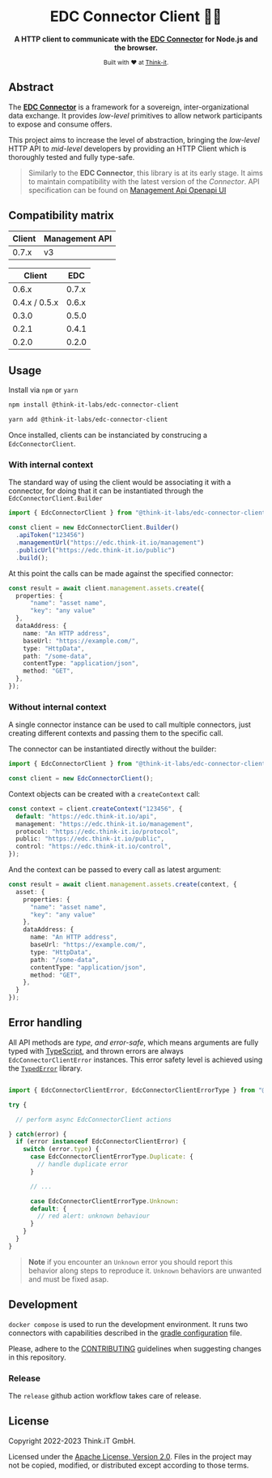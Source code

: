 <div align="center">
  <h1>EDC Connector Client 👩‍🚀</h1>
  <p>
    <b>
      A HTTP client to communicate with the <a href="https://github.com/eclipse-edc/Connector">EDC Connector</a> for Node.js and the browser.
    </b>
  </p>
  <sub>
    Built with ❤️ at <a href="https://think-it.io">Think-it</a>.
  </sub>
</div>

## Abstract

The [**EDC Connector**](https://github.com/eclipse-edc/Connector) is a framework for a sovereign, inter-organizational
data exchange. It provides _low-level_ primitives to allow network participants to expose and consume offers.

This project aims to increase the level of abstraction, bringing the _low-level_ HTTP API to _mid-level_
developers by providing an HTTP Client which is thoroughly tested and fully type-safe.

> Similarly to the **EDC Connector**, this library is at its early stage.
> It aims to maintain compatibility with the latest version of the _Connector_.
> API specification can be found on [Management Api Openapi UI](https://eclipse-edc.github.io/Connector/openapi/management-api/)

## Compatibility matrix
|Client        | Management API   |
|--------------|------------------|
|0.7.x         |v3                |

|Client        | EDC              |
|--------------|------------------|
|0.6.x         |0.7.x             |
|0.4.x / 0.5.x |0.6.x             |
|0.3.0         |0.5.0             |
|0.2.1         |0.4.1             |
|0.2.0         |0.2.0             |

## Usage

Install via `npm` or `yarn`

```sh
npm install @think-it-labs/edc-connector-client
```

```sh
yarn add @think-it-labs/edc-connector-client
```

Once installed, clients can be instanciated by construcing a `EdcConnectorClient`.

### With internal context

The standard way of using the client would be associating it with a connector,
for doing that it can be instantiated through the `EdcConnectorClient.Builder`

```ts
import { EdcConnectorClient } from "@think-it-labs/edc-connector-client"

const client = new EdcConnectorClient.Builder()
  .apiToken("123456")
  .managementUrl("https://edc.think-it.io/management")
  .publicUrl("https://edc.think-it.io/public")
  .build();
```

At this point the calls can be made against the specified connector:
```ts
const result = await client.management.assets.create({
  properties: {
      "name": "asset name",
      "key": "any value"
  },
  dataAddress: {
    name: "An HTTP address",
    baseUrl: "https://example.com/",
    type: "HttpData",
    path: "/some-data",
    contentType: "application/json",
    method: "GET",
  },
});
```

### Without internal context

A single connector instance can be used to call multiple connectors, just creating
different contexts and passing them to the specific call.

The connector can be instantiated directly without the builder:
```ts
import { EdcConnectorClient } from "@think-it-labs/edc-connector-client"

const client = new EdcConnectorClient();
```

Context objects can be created with a `createContext` call:
```ts
const context = client.createContext("123456", {
  default: "https://edc.think-it.io/api",
  management: "https://edc.think-it.io/management",
  protocol: "https://edc.think-it.io/protocol",
  public: "https://edc.think-it.io/public",
  control: "https://edc.think-it.io/control",
});
```

And the context can be passed to every call as latest argument:
```ts
const result = await client.management.assets.create(context, {
  asset: {
    properties: {
      "name": "asset name",
      "key": "any value"
    },
    dataAddress: {
      name: "An HTTP address",
      baseUrl: "https://example.com/",
      type: "HttpData",
      path: "/some-data",
      contentType: "application/json",
      method: "GET",
    },
  }
});
```

## Error handling

All API methods are _type, and error-safe_, which means arguments are fully typed
with [TypeScript](https://www.typescriptlang.org/), and thrown errors are always
`EdcConnectorClientError` instances. This error safety level is achieved using the
[`TypedError`](https://github.com/Think-iT-Labs/typed-error) library.

```ts

import { EdcConnectorClientError, EdcConnectorClientErrorType } from "@think-it-labs/edc-connector-client"

try {

  // perform async EdcConnectorClient actions

} catch(error) {
  if (error instanceof EdcConnectorClientError) {
    switch (error.type) {
      case EdcConnectorClientErrorType.Duplicate: {
        // handle duplicate error
      }

      // ...

      case EdcConnectorClientErrorType.Unknown:
      default: {
        // red alert: unknown behaviour
      }
    }
  }
}

```

> **Note** if you encounter an `Unknown` error you should report this behavior
> along steps to reproduce it. `Unknown` behaviors are unwanted and must be fixed asap.

## Development

`docker compose` is used to run the development environment. It runs two
connectors with capabilities described in the
[gradle configuration](connector/build.gradle.kts) file.

Please, adhere to the [CONTRIBUTING](CONTRIBUTING.md) guidelines when suggesting
changes in this repository.

### Release
The `release` github action workflow takes care of release.

## License

Copyright 2022-2023 Think.iT GmbH.

Licensed under the [Apache License, Version 2.0](LICENSE). Files in the project
may not be copied, modified, or distributed except according to those terms.

